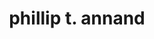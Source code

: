 ---
title: "phillip t. annand"
id: tag.id
permalink: "/tags/phillip%20t.%20annand"
videos: [2132]
---